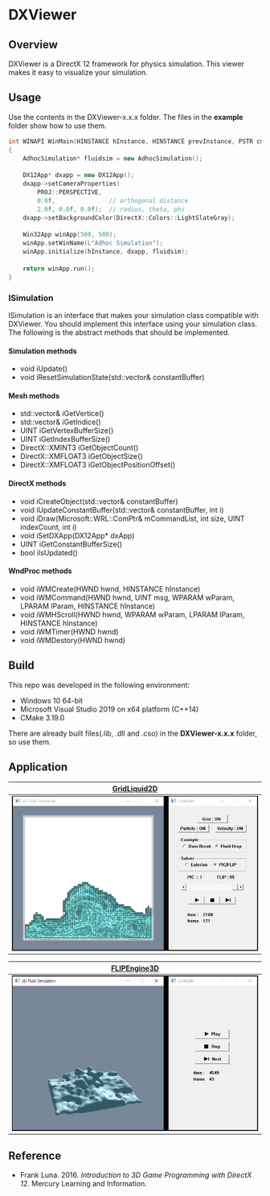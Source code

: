 # DXViewer
## Overview
DXViewer is a DirectX 12 framework for physics simulation. This viewer makes it easy to visualize your simulation.

## Usage
Use the contents in the DXViewer-x.x.x folder. The files in the **example** folder show how to use them.

```c++
int WINAPI WinMain(HINSTANCE hInstance, HINSTANCE prevInstance, PSTR cmdLine, int showCmd)
{
    AdhocSimulation* fluidsim = new AdhocSimulation();

    DX12App* dxapp = new DX12App();
    dxapp->setCameraProperties(
        PROJ::PERSPECTIVE, 
        0.0f,               // orthogonal distance
        2.0f, 0.0f, 0.0f);  // radius, theta, phi
    dxapp->setBackgroundColor(DirectX::Colors::LightSlateGray);

    Win32App winApp(500, 500);
    winApp.setWinName(L"Adhoc Simulation");
    winApp.initialize(hInstance, dxapp, fluidsim);

    return winApp.run();
}
```

### ISimulation
ISimulation is an interface that makes your simulation class compatible with DXViewer. You should implement this interface using your simulation class. The following is the abstract methods that should be implemented.

#### Simulation methods
* void iUpdate()
* void iResetSimulationState(std::vector<ConstantBuffer>& constantBuffer)

#### Mesh methods
* std::vector<Vertex>& iGetVertice()
* std::vector<unsigned int>& iGetIndice()
* UINT iGetVertexBufferSize()
* UINT iGetIndexBufferSize()
* DirectX::XMINT3 iGetObjectCount()
* DirectX::XMFLOAT3 iGetObjectSize()
* DirectX::XMFLOAT3 iGetObjectPositionOffset()
  
#### DirectX methods
* void iCreateObject(std::vector<ConstantBuffer>& constantBuffer)
* void iUpdateConstantBuffer(std::vector<ConstantBuffer>& constantBuffer, int i)
* void iDraw(Microsoft::WRL::ComPtr<ID3D12GraphicsCommandList>& mCommandList, int size, UINT indexCount, int i)
* void iSetDXApp(DX12App* dxApp)
* UINT iGetConstantBufferSize()
* bool iIsUpdated()

#### WndProc methods
* void iWMCreate(HWND hwnd, HINSTANCE hInstance)
* void iWMCommand(HWND hwnd, UINT msg, WPARAM wParam, LPARAM lParam, HINSTANCE hInstance)
* void iWMHScroll(HWND hwnd, WPARAM wParam, LPARAM lParam, HINSTANCE hInstance)
* void iWMTimer(HWND hwnd)
* void iWMDestory(HWND hwnd)

## Build
This repo was developed in the following environment:
* Windows 10 64-bit
* Microsoft Visual Studio 2019 on x64 platform (C++14)
* CMake 3.19.0

There are already built files(.lib, .dll and .cso) in the **DXViewer-x.x.x** folder, so use them.
  
## Application
|[GridLiquid2D](https://github.com/jklee95/GridLiquid2D)|
|:---:|
|<img src="docs/images/gridliquid2d.png" width="100%" height="100%">|

|[FLIPEngine3D](https://github.com/jklee95/FLIPEngine3D)|
|:---:|
|<img src="docs/images/flipengine3d.png" width="100%" height="100%">|


## Reference
* Frank Luna. 2016. _Introduction to 3D Game Programming with DirectX 12_. Mercury Learning and Information.
